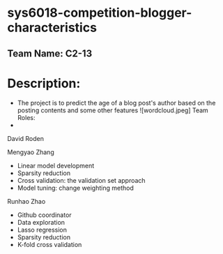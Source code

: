 # sys6018-competition-blogger-characteristics


Team Name: C2-13
-

# Description:

- The project is to predict the age of a blog post's author based on the posting contents and some other features
![wordcloud.jpeg]
Team Roles:
-

David Roden

Mengyao Zhang

- Linear model development
- Sparsity reduction
- Cross validation: the validation set approach
- Model tuning: change weighting method 

Runhao Zhao

- Github coordinator
- Data exploration
- Lasso regression
- Sparsity reduction
- K-fold cross validation
